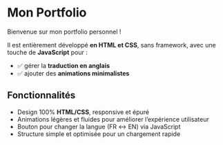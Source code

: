 # Mon Portfolio

Bienvenue sur mon portfolio personnel !

Il est entièrement développé **en HTML et CSS**, sans framework, avec une touche de **JavaScript** pour :
- ✅ gérer la **traduction en anglais**
- ✅ ajouter des **animations minimalistes**

## Fonctionnalités

- Design 100% **HTML/CSS**, responsive et épuré
- Animations légères et fluides pour améliorer l’expérience utilisateur
- Bouton pour changer la langue (FR ↔ EN) via JavaScript
- Structure simple et optimisée pour un chargement rapide

